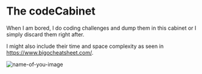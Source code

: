 # The codeCabinet
When I am bored, I do coding challenges and dump them in this cabinet or I simply discard them right after.

I might also include their time and space complexity as seen in https://www.bigocheatsheet.com/.

![name-of-you-image](http://www.harpgallery.com/extimg/r3/1024__1024____ab__bk41217oak.jpg)
